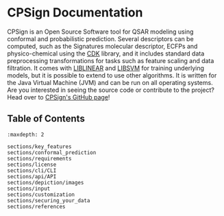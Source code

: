 # CPSign Documentation

CPSign is an Open Source Software tool for QSAR modeling using conformal and probabilistic prediction. Several descriptors can be computed, such as the Signatures molecular descriptor, ECFPs and physico-chemical using the [CDK](https://cdk.github.io/) library, and it includes standard data preprocessing transformations for tasks such as feature scaling and data filtration. It comes with [LIBLINEAR](https://liblinear.bwaldvogel.de/) and [LIBSVM](https://github.com/jeffheaton/libsvm-java) for training underlying models, but it is possible to extend to use other algorithms. It is written for the Java Virtual Machine (JVM) and can be run on all operating systems. Are you interested in seeing the source code or contribute to the project? Head over to [CPSign's GitHub page](https://github.com/arosbio/cpsign)!

## Table of Contents

```{toctree}
:maxdepth: 2

sections/key_features
sections/conformal_prediction
sections/requirements
sections/license
sections/cli/CLI
sections/api/API
sections/depiction/images
sections/input
sections/customization
sections/securing_your_data
sections/references
```


